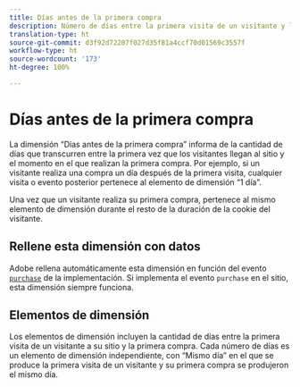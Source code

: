 ```yaml
---
title: Días antes de la primera compra
description: Número de días entre la primera visita de un visitante y la primera compra.
translation-type: ht
source-git-commit: d3f92d72207f027d35f81a4ccf70d01569c3557f
workflow-type: ht
source-wordcount: '173'
ht-degree: 100%

---
```



# Días antes de la primera compra

La dimensión “Días antes de la primera compra” informa de la cantidad de días que transcurren entre la primera vez que los visitantes llegan al sitio y el momento en el que realizan la primera compra. Por ejemplo, si un visitante realiza una compra un día después de la primera visita, cualquier visita o evento posterior pertenece al elemento de dimensión “1 día”.

Una vez que un visitante realiza su primera compra, pertenece al mismo elemento de dimensión durante el resto de la duración de la cookie del visitante.

## Rellene esta dimensión con datos

Adobe rellena automáticamente esta dimensión en función del evento [`purchase`](/help/implement/vars/page-vars/events/event-purchase.md) de la implementación. Si implementa el evento `purchase` en el sitio, esta dimensión siempre funciona.

## Elementos de dimensión

Los elementos de dimensión incluyen la cantidad de días entre la primera visita de un visitante a su sitio y la primera compra. Cada número de días es un elemento de dimensión independiente, con “Mismo día” en el que se produce la primera visita de un visitante y su primera compra se produjeron el mismo día.
